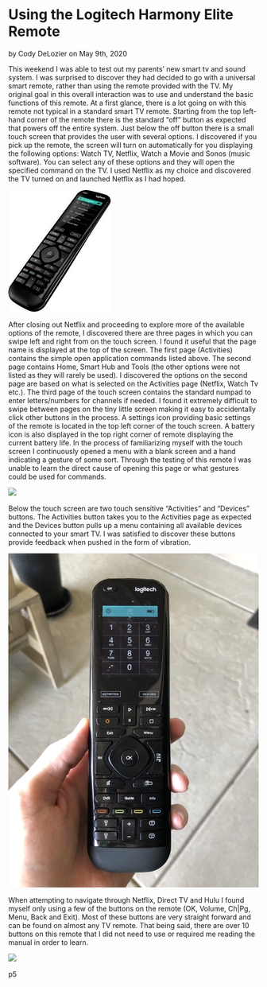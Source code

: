 # Using the Logitech Harmony Elite Remote
by Cody DeLozier on May 9th, 2020

   This weekend I was able to test out my parents’ new smart tv and sound system. I was surprised to discover they had decided to go with a universal smart remote, rather than using the remote provided with the TV. My original goal in this overall interaction was to use and understand the basic functions of this remote. At a first glance, there is a lot going on with this remote not typical in a standard smart TV remote. Starting from the top left-hand corner of the remote there is the standard “off” button as expected that powers off the entire system. Just below the off button there is a small touch screen that provides the user with several options. I discovered if you pick up the remote, the screen will turn on automatically for you displaying the following options: Watch TV, Netflix, Watch a Movie and Sonos (music software). You can select any of these options and they will open the specified command on the TV. I used Netflix as my choice and discovered the TV turned on and launched Netflix as I had hoped. 


![](remote1.jpg)

  After closing out Netflix and proceeding to explore more of the available options of the remote, I discovered there are three pages in which you can swipe left and right from on the touch screen. I found it useful that the page name is displayed at the top of the screen. The first page (Activities) contains the simple open application commands listed above. The second page contains Home, Smart Hub and Tools (the other options were not listed as they will rarely be used). I discovered the options on the second page are based on what is selected on the Activities page (Netflix, Watch Tv etc.). The third page of the touch screen contains the standard numpad to enter letters/numbers for channels if needed. I found it extremely difficult to swipe between pages on the tiny little screen making it easy to accidentally click other buttons in the process. A settings icon providing basic settings of the remote is located in the top left corner of the touch screen. A battery icon is also displayed in the top right corner of remote displaying the current battery life. In the process of familiarizing myself with the touch screen I continuously opened a menu with a blank screen and a hand indicating a gesture of some sort. Through the testing of this remote I was unable to learn the direct cause of opening this page or what gestures could be used for commands.

![](remote2.jpg)

   Below the touch screen are two touch sensitive “Activities” and “Devices” buttons. The Activities button takes you to the Activities page as expected and the Devices button pulls up a menu containing all available devices connected to your smart TV. I was satisfied to discover these buttons provide feedback when pushed in the form of vibration.

![](remote3.jpg)

  When attempting to navigate through Netflix, Direct TV and Hulu I found myself only using a few of the buttons on the remote (OK, Volume, Ch|Pg, Menu, Back and Exit). Most of these buttons are very straight forward and can be found on almost any TV remote. That being said, there are over 10 buttons on this remote that I did not need to use or required me reading the manual in order to learn. 

![](remote4.jpg)

   p5 
